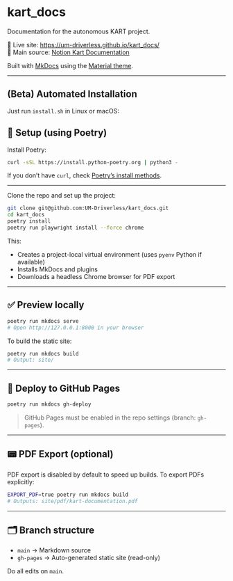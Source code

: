 # kart_docs

Documentation for the autonomous KART project.

📘 Live site: <https://um-driverless.github.io/kart_docs/>  
🧠 Main source: [Notion Kart Documentation](https://www.notion.so/KART-1b378747314380acb23ee354a4a4c4c7)

Built with [MkDocs](https://www.mkdocs.org/) using the [Material theme](https://squidfunk.github.io/mkdocs-material/).

---

## (Beta) Automated Installation
Just run `install.sh` in Linux or macOS:

## 🔧 Setup (using Poetry)

Install Poetry:

```bash
curl -sSL https://install.python-poetry.org | python3 -
```

If you don’t have `curl`, check [Poetry’s install methods](https://python-poetry.org/docs/#installation).

---

Clone the repo and set up the project:

```bash
git clone git@github.com:UM-Driverless/kart_docs.git
cd kart_docs
poetry install
poetry run playwright install --force chrome
```

This:
- Creates a project-local virtual environment (uses `pyenv` Python if available)
- Installs MkDocs and plugins
- Downloads a headless Chrome browser for PDF export

---

## ✅ Preview locally

```bash
poetry run mkdocs serve
# Open http://127.0.0.1:8000 in your browser
```

To build the static site:

```bash
poetry run mkdocs build
# Output: site/
```

---

## 🚀 Deploy to GitHub Pages

```bash
poetry run mkdocs gh-deploy
```

> GitHub Pages must be enabled in the repo settings (branch: `gh-pages`).

---

## 📟 PDF Export (optional)

PDF export is disabled by default to speed up builds. To export PDFs explicitly:

```bash
EXPORT_PDF=true poetry run mkdocs build
# Outputs: site/pdf/kart-documentation.pdf
```

---


## 🗂 Branch structure

- `main` → Markdown source
- `gh-pages` → Auto-generated static site (read-only)

Do all edits on `main`.
